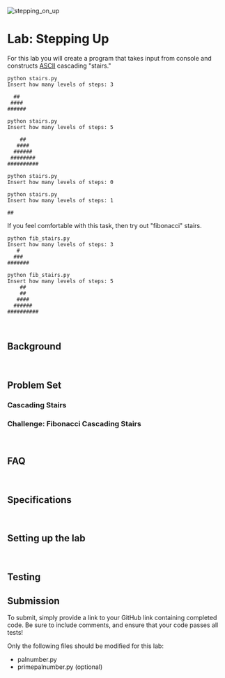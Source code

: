![stepping_on_up](https://www.hyundaimotorgroup.com/image/upload/asset_library/MDA00000000000013731/b802ba03822a4656987c38a24e048c06.jpg)

# Lab: Stepping Up

For this lab you will create a program that takes input from console and constructs [ASCII](https://theasciicode.com.ar/ascii-printable-characters/number-sign-ascii-code-35.html) cascading "stairs."

```
python stairs.py 
Insert how many levels of steps: 3

  ##
 ####
######

python stairs.py 
Insert how many levels of steps: 5

    ##
   ####
  ######
 ########
##########

python stairs.py 
Insert how many levels of steps: 0

python stairs.py 
Insert how many levels of steps: 1

##
```

If you feel comfortable with this task, then try out "fibonacci" stairs. 

```
python fib_stairs.py 
Insert how many levels of steps: 3
   #
  ###
#######

python fib_stairs.py 
Insert how many levels of steps: 5
    ##
    ##
   ####
  ######
##########
```

<br/>

## Background



<br/>



## Problem Set

### Cascading Stairs



### Challenge: Fibonacci Cascading Stairs



<br/>

## FAQ



<br/>

## Specifications



<br/>

## Setting up the lab



<br/>

## Testing




## Submission

To submit, simply provide a link to your GitHub link containing completed code. Be sure to include comments, and ensure that your code passes all tests!

Only the following files should be modified for this lab:
* palnumber.py
* primepalnumber.py (optional)